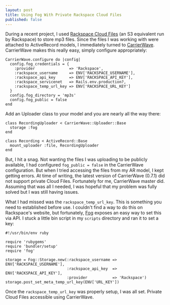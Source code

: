 ```yaml
---
layout: post
title: Using Fog With Private Rackspace Cloud Files
published: false
---
```


During a recent project, I used [Rackspace Cloud Files](http://www.rackspace.com/cloud/files/) (an S3 equivalent run by Rackspace) to store mp3 files. Since the files I was working with were attached to ActiveRecord models, I immediately turned to [CarrierWave](https://github.com/jnicklas/carrierwave).  CarrierWave makes this really easy, simply configure appropriately:

```
CarrierWave.configure do |config|
  config.fog_credentials = {
    :provider               => 'Rackspace',
    :rackspace_username     => ENV['RACKSPACE_USERNAME'],
    :rackspace_api_key      => ENV['RACKSPACE_API_KEY'],
    :rackspace_servicenet   => Rails.env.production?,
    :rackspace_temp_url_key => ENV['RACKSPACE_URL_KEY']
  }
  config.fog_directory = 'mp3s'
  config.fog_public = false
end
```

Add an Uploader class to your model and you are nearly all the way there:

```
class RecordingUploader < CarrierWave::Uploader::Base
  storage :fog
end

class Recording < ActiveRecord::Base
  mount_uploader :file, RecordingUploader
end
```

But, I hit a snag. Not wanting the files I was uploading to be publicly available, I had configured `fog_public = false` in the CarrierWave configuration. But when I tried accessing the files from my AR model, I kept getting errors.  At time of writing, the latest version of CarrierWave (0.7.1) did not support private Cloud Files. Fortunately for me, CarrierWave master did.  Assuming that was all I needed, I was hopeful that my problem was fully solved but I was still having issues.

What I had missed was the `rackspace_temp_url_key`.  This is something you need to established before use.  I couldn't find a way to do this on Rackspace's website, but fortunately, [Fog](https://github.com/fog/fog) exposes an easy way to set this via API. I stuck a little bin script in my `scripts` directory and ran it to set a key:

```
#!/usr/bin/env ruby

require 'rubygems'
require 'bundler/setup'
require 'fog'

storage = Fog::Storage.new(:rackspace_username => ENV['RACKSPACE_USERNAME'],
                           :rackspace_api_key  => ENV['RACKSPACE_API_KEY'],
                           :provider           => 'Rackspace')
storage.post_set_meta_temp_url_key(ENV['URL_KEY'])
```

Once the `rackspace_temp_url_key` was properly setup, I was all set. Private Cloud Files accessible using CarrierWave.
